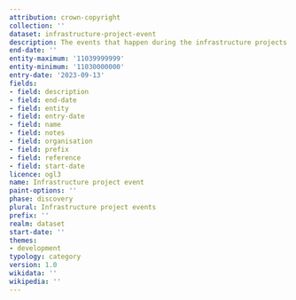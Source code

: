 ```yaml
---
attribution: crown-copyright
collection: ''
dataset: infrastructure-project-event
description: The events that happen during the infrastructure projects stages
end-date: ''
entity-maximum: '11039999999'
entity-minimum: '11030000000'
entry-date: '2023-09-13'
fields:
- field: description
- field: end-date
- field: entity
- field: entry-date
- field: name
- field: notes
- field: organisation
- field: prefix
- field: reference
- field: start-date
licence: ogl3
name: Infrastructure project event
paint-options: ''
phase: discovery
plural: Infrastructure project events
prefix: ''
realm: dataset
start-date: ''
themes:
- development
typology: category
version: 1.0
wikidata: ''
wikipedia: ''
---
```

